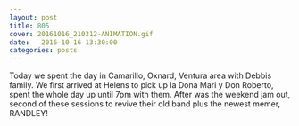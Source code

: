 ```yaml
---
layout: post
title: 805
cover: 20161016_210312-ANIMATION.gif
date:   2016-10-16 13:30:00
categories: posts
---
```



Today we spent the day in Camarillo, Oxnard, Ventura area with Debbis family. We first arrived at Helens to pick up la
Dona Mari y Don Roberto, spent the whole day up until 7pm with them. After was the weekend jam out, second of these sessions 
to revive their old band plus the newest memer, RANDLEY!
